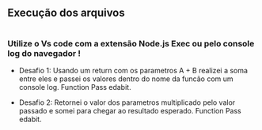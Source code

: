 ## Execução dos arquivos
#
### Utilize o Vs code com a extensão Node.js Exec ou pelo console log do navegador !

- Desafio 1: Usando um return com os parametros A + B realizei a soma entre eles e passei os valores dentro do nome da funcão com um console log. Function Pass edabit.

- Desafio 2: Retornei o valor dos parametros multiplicado pelo valor passado e somei para chegar ao resultado esperado. Function Pass edabit.
